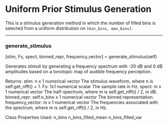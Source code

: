 # Uniform Prior Stimulus Generation

This is a stimulus generation method in which the number of filled bins is selected from a uniform distribution on `[min_bins, max_bins]`.

-------

### generate_stimulus

[stim, Fs, spect, binned_repr, frequency_vector] = generate_stimulus(self)


Generates stimuli by generating a frequency spectrum with -20 dB and 0 dB
amplitudes based on a tonotopic map of audible frequency perception.

Returns:
stim: n x 1 numerical vector
The stimulus waveform,
where n is self.get_nfft() + 1.
Fs: 1x1 numerical scalar
The sample rate in Hz.
spect: m x 1 numerical vector
The half-spectrum,
where m is self.get_nfft() / 2,
in dB.
binned_repr: self.n_bins x 1 numerical vector
The binned representation.
frequency_vector: m x 1 numerical vector
The frequencies associated with the spectrum,
where m is self.get_nfft() / 2,
in Hz.

Class Properties Used:
n_bins
n_bins_filled_mean
n_bins_filled_var



